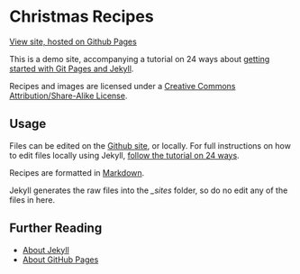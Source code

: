 Christmas Recipes
=================

[View site, hosted on Github Pages](http://maban.github.io/christmas-recipes/)

This is a demo site, accompanying a tutorial on 24 ways about [getting started with Git Pages and Jekyll](http://24ways.org/2013/get-started-with-github-pages/).

Recipes and images are licensed under a [Creative Commons Attribution/Share-Alike License](http://creativecommons.org/licenses/by-sa/3.0/).

## Usage

Files can be edited on the [Github site](https://github.com/maban/christmas-recipes/), or locally. For full instructions on how to edit files locally using Jekyll, [follow the tutorial on 24 ways](http://24ways.org/2013/get-started-with-github-pages/).

Recipes are formatted in [Markdown](https://github.com/adam-p/markdown-here/wiki/Markdown-Cheatsheet).

Jekyll generates the raw files into the <i>_sites</i> folder, so do no edit any of the files in here.

## Further Reading

* [About Jekyll](http://jekyllrb.com/)
* [About GitHub Pages](http://pages.github.com/)
